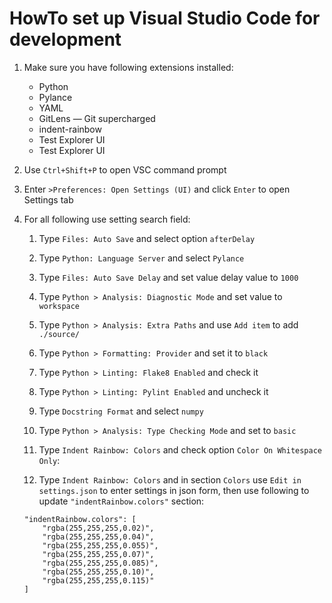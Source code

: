 # HowTo set up Visual Studio Code for development

1. Make sure you have following extensions installed:

   - Python
   - Pylance
   - YAML
   - GitLens — Git supercharged
   - indent-rainbow
   - Test Explorer UI
   - Test Explorer UI

2. Use `Ctrl+Shift+P` to open VSC command prompt

3. Enter `>Preferences: Open Settings (UI)` and click `Enter` to open Settings
   tab

4. For all following use setting search field:

   1. Type `Files: Auto Save` and select option `afterDelay`

   2. Type `Python: Language Server` and select `Pylance`

   3. Type `Files: Auto Save Delay` and set value delay value to `1000`

   4. Type `Python > Analysis: Diagnostic Mode` and set value to `workspace`

   5. Type `Python > Analysis: Extra Paths` and use `Add item` to add
      `./source/`

   6. Type `Python > Formatting: Provider` and set it to `black`

   7. Type `Python > Linting: Flake8 Enabled` and check it

   8. Type `Python > Linting: Pylint Enabled` and uncheck it

   9. Type `Docstring Format` and select `numpy`

   10. Type `Python > Analysis: Type Checking Mode` and set to `basic`

   11. Type `Indent Rainbow: Colors` and check option
       `Color On Whitespace Only`:

   12. Type `Indent Rainbow: Colors` and in section `Colors` use
       `Edit in settings.json` to enter settings in json form, then use
       following to update `"indentRainbow.colors"` section:

   ```
   "indentRainbow.colors": [
       "rgba(255,255,255,0.02)",
       "rgba(255,255,255,0.04)",
       "rgba(255,255,255,0.055)",
       "rgba(255,255,255,0.07)",
       "rgba(255,255,255,0.085)",
       "rgba(255,255,255,0.10)",
       "rgba(255,255,255,0.115)"
   ]
   ```
